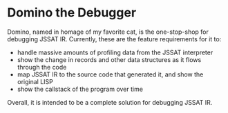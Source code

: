 # Domino the Debugger

Domino, named in homage of my favorite cat, is the one-stop-shop for debugging
JSSAT IR. Currently, these are the feature requirements for it to:

- handle massive amounts of profiling data from the JSSAT interpreter
- show the change in records and other data structures as it flows through the
  code
- map JSSAT IR to the source code that generated it, and show the original LISP
- show the callstack of the program over time

Overall, it is intended to be a complete solution for debugging JSSAT IR.

